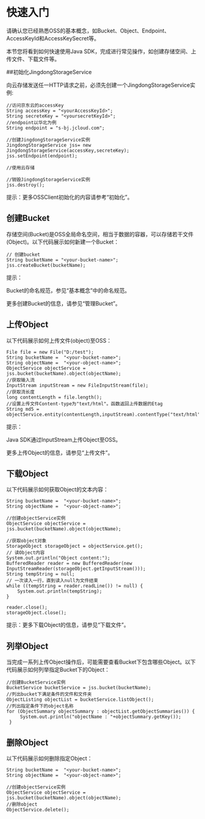 # 快速入门

请确认您已经熟悉OSS的基本概念，如Bucket、Object、Endpoint、AccessKeyId和AccessKeySecret等。

本节您将看到如何快速使用Java SDK，完成进行常见操作，如创建存储空间、上传文件、下载文件等。

##初始化JingdongStorageService

向云存储发送任一HTTP请求之前，必须先创建一个JingdongStorageService实例:
```
//访问京东云的accessKey  
String accessKey = "<yourAccessKeyId>";  
String secreteKey = "<yoursecretKeyId>";    
//endpoint以华北为例  
String endpoint = "s-bj.jcloud.com";  
 
//创建JingdongStorageService实例  
JingdongStorageService jss= new JingdongStorageService(accessKey,secreteKey);  
jss.setEndpoint(endpoint);  
 
//使用云存储  
  
//销毁JingdongStorageService实例  
jss.destroy();
```
提示：更多OSSClient初始化的内容请参考“初始化”。

## 创建Bucket

存储空间(Bucket)是OSS全局命名空间，相当于数据的容器，可以存储若干文件(Object)。以下代码展示如何新建一个Bucket：
```
// 创建bucket  
String bucketName = "<your-bucket-name>";  
jss.createBucket(bucketName);
```
提示：

Bucket的命名规范，参见“基本概念”中的命名规范。

更多创建Bucket的信息，请参见“管理Bucket”。

## 上传Object

以下代码展示如何上传文件(object)至OSS：
```
File file = new File("D:/test");
String bucketName =  "<your-bucket-name>";
String objectName =  "<your-object-name>";
ObjectService objectService = jss.bucket(bucketName).object(objectName);
//获取输入流  
InputStream inputStream = new FileInputStream(file);  
//获取流长度  
long contentLength = file.length();  
//设置上传文件Content-type为"text/html"。函数返回上传数据的Etag  
String md5 = objectService.entity(contentLength,inputStream).contentType("text/html").put();
```
提示：

Java SDK通过InputStream上传Object至OSS。

更多上传Object的信息，请参见“上传文件”。

## 下载Object

以下代码展示如何获取Object的文本内容：
```
String bucketName =  "<your-bucket-name>";
String objectName =  "<your-object-name>";

//创建objectService实例  
ObjectService objectService = jss.bucket(bucketName).object(objectName);  

//获取object对象  
StorageObject storageObject = objectService.get();  
// 读Object内容  
System.out.println("Object content:");  
BufferedReader reader = new BufferedReader(new InputStreamReader(storageObject.getInputStream()));  
String tempString = null;  
// 一次读入一行，直到读入null为文件结束  
while ((tempString = reader.readLine()) != null) {  
    System.out.println(tempString);  
}  
 
reader.close();       
storageObject.close();
```
提示：更多下载Object的信息，请参见“下载文件”。

## 列举Object

当完成一系列上传Object操作后，可能需要查看Bucket下包含哪些Object。以下代码展示如何列举指定Bucket下的Object：
```
//创建BucketService实例  
BucketService bucketService = jss.bucket(bucketName);  
//列出bucket下满足条件的文件和文件夹  
ObjectListing objectList = bucketService.listObject();  
//列出指定条件下的object名称  
for (ObjectSummary objectSummary : objectList.getObjectSummaries()) {  
     System.out.println("objectName : "+objectSummary.getKey());  
 }
```

## 删除Object

以下代码展示如何删除指定Object：
```
String bucketName =  "<your-bucket-name>";
String objectName =  "<your-object-name>";
 
//创建objectService实例    
ObjectService objectService = jss.bucket(bucketName).object(objectName);    
//删除object    
ObjectService.delete();
```

